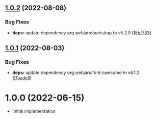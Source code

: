 ## [1.0.2](https://github.com/CESNET/relying-services-catalogue/compare/v1.0.1...v1.0.2) (2022-08-08)


### Bug Fixes

* **deps:** update dependency org.webjars:bootstrap to v5.2.0 ([15bf733](https://github.com/CESNET/relying-services-catalogue/commit/15bf733246e80276b07d4f0fb9b489bf2040c6b1))

## [1.0.1](https://github.com/CESNET/relying-services-catalogue/compare/v1.0.0...v1.0.1) (2022-08-03)


### Bug Fixes

* **deps:** update dependency org.webjars:font-awesome to v6.1.2 ([f1badc6](https://github.com/CESNET/relying-services-catalogue/commit/f1badc6ac57f81f1183c5ced70a87239566651ac))

# 1.0.0 (2022-06-15)

* Initial implementation
